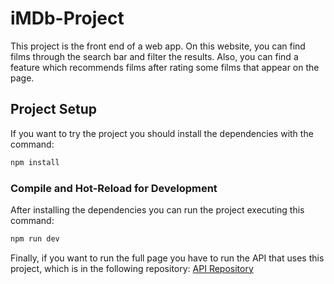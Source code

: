 # iMDb-Project
This project is the front end of a web app. On this website, you can find films through the search bar and filter the results. Also, you can find a feature which recommends films after rating some films that appear on the page.

## Project Setup

If you want to try the project you should install the dependencies with the command:

```sh
npm install
```

### Compile and Hot-Reload for Development

After installing the dependencies you can run the project executing this command:

```sh
npm run dev
```
Finally, if you want to run the full page you have to run the API that uses this project, which is in the following repository:
[API Repository](https://github.com/laura-pb/search-academy-project )

